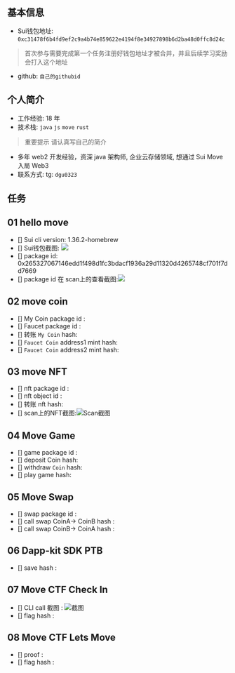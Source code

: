 ## 基本信息
- Sui钱包地址: `0xc31478f6b4fd9ef2c9a4b74e859622e4194f8e34927898b6d2ba48d0ffc8d24c`
> 首次参与需要完成第一个任务注册好钱包地址才被合并，并且后续学习奖励会打入这个地址
- github: `自己的githubid`

## 个人简介
- 工作经验: 18 年
- 技术栈: `java` `js` `move` `rust`
> 重要提示 请认真写自己的简介
- 多年 web2 开发经验，资深 java 架构师, 企业云存储领域, 想通过 Sui Move 入局 Web3
- 联系方式: tg: `dgu0323` 

## 任务

##   01 hello move  
- [] Sui cli version: 1.36.2-homebrew
- [] Sui钱包截图: ![](https://james-01-1256894360.cos.ap-beijing.myqcloud.com/2024-11-05-150701.png)
- [] package id: 0x265327067146edd1f498d1fc3bdacf1936a29d11320d4265748cf701f7dd7669
- [] package id 在 scan上的查看截图:![](https://james-01-1256894360.cos.ap-beijing.myqcloud.com/2024-11-05-150825.png)

##   02 move coin
- [] My Coin package id : 
- [] Faucet package id : 
- [] 转账 `My Coin` hash:
- [] `Faucet Coin` address1 mint hash:
- [] `Faucet Coin` address2 mint hash:

##   03 move NFT
- [] nft package id :
- [] nft object id : 
- [] 转账 nft  hash:
- [] scan上的NFT截图:![Scan截图](./images/你的图片地址)

##   04 Move Game
- [] game package id :
- [] deposit Coin hash:
- [] withdraw `Coin` hash:
- [] play game hash:

##   05 Move Swap
- [] swap package id :
- [] call swap CoinA-> CoinB  hash :
- [] call swap CoinB-> CoinA  hash :

##   06 Dapp-kit SDK PTB
- [] save hash :

##   07 Move CTF Check In
- [] CLI call 截图 : ![截图](./images/你的图片地址)
- [] flag hash :

##   08 Move CTF Lets Move
- [] proof : 
- [] flag hash :
